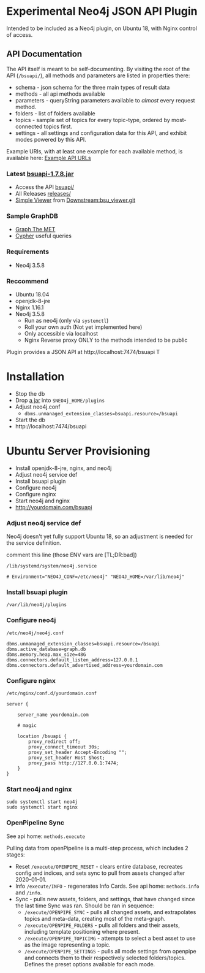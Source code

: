 # Experimental Neo4j JSON API Plugin
Intended to be included as a Neo4j plugin, on Ubuntu 18, with Nginx control of access. 

## API Documentation
The API itself is meant to be self-documenting. By visiting the root of the API (`/bsuapi/`), all methods and parameters are listed in properties there:
* schema - json schema for the three main types of result data
* methods - all api methods available
* parameters - queryString parameters available to _almost_ every request method.
* folders - list of folders available
* topics - sample set of topics for every topic-type, ordered by most-connected topics first.
* settings - all settings and configuration data for this API, and exhibit modes powered by this API.

Example URIs, with at least one example for each available method, is available here:
[Example API URLs](pages/example-uri.md) 

### Latest [bsuapi-1.7.8.jar](releases/bsuapi-1.7.8s.jar)
* Access the API [bsuapi/](bsuapi)
* All Releases [releases/](releases)
* [Simple Viewer](viewer) from [Downstream:bsu_viewer.git](https://github.com/Downstream/bsu_viewer)

### Sample GraphDB
* [Graph The MET](pages/Graph-The-MET.md)
* [Cypher](pages/cypher.md) useful queries

### Requirements
* Neo4j 3.5.8

### Reccommend
* Ubuntu 18.04
* openjdk-8-jre
* Nginx 1.16.1
* Neo4j 3.5.8
  * Run as neo4j (only via `systemctl`)
  * Roll your own auth (Not yet implemented here)
  * Only accessible via localhost
  * Nginx Reverse proxy ONLY to the methods intended to be public

Plugin provides a JSON API at http://localhost:7474/bsuapi
T
# Installation
* Stop the db
* Drop [a jar](releases) into `$NEO4j_HOME/plugins`
* Adjust neo4j.conf
    * `dbms.unmanaged_extension_classes=bsuapi.resource=/bsuapi`
* Start the db
* http://localhost:7474/bsuapi 


# Ubuntu Server Provisioning
* Install openjdk-8-jre, nginx, and neo4j
* Adjust neo4j service def
* Install bsuapi plugin
* Configure neo4j
* Configure nginx
* Start neo4j and nginx
* http://yourdomain.com/bsuapi

### Adjust neo4j service def
Neo4j doesn't yet fully support Ubuntu 18, so an adjustment is needed for the service definition.

comment this line (those ENV vars are [TL;DR:bad])

 `/lib/systemd/system/neo4j.service`
```
# Environment="NEO4J_CONF=/etc/neo4j" "NEO4J_HOME=/var/lib/neo4j"
```

### Install bsuapi plugin
`/var/lib/neo4j/plugins`

### Configure neo4j
`/etc/neo4j/neo4j.conf`
```
dbms.unmanaged_extension_classes=bsuapi.resource=/bsuapi
dbms.active_database=graph.db
dbms.memory.heap.max_size=48G
dbms.connectors.default_listen_address=127.0.0.1
dbms.connectors.default_advertised_address=yourdomain.com
```

### Configure nginx
`/etc/nginx/conf.d/yourdomain.conf`
```nginx
server { 
    
    server_name yourdomain.com
    
    # magic

    location /bsuapi {
        proxy_redirect off;
        proxy_connect_timeout 30s;
        proxy_set_header Accept-Encoding "";
        proxy_set_header Host $host;
        proxy_pass http://127.0.0.1:7474;
    }
}
```

### Start neo4j and nginx
```
sudo systemctl start neo4j
sudo systemctl start nginx 
```

### OpenPipeline Sync
See api home: `methods.execute`

Pulling data from openPipeline is a multi-step process, which includes 2 stages:

* Reset `/execute/OPENPIPE_RESET` - clears entire database, recreates config and indices, and sets sync to pull from assets changed after 2020-01-01.
* Info `/execute/INFO` - regenerates Info Cards. See api home: `methods.info` and `/info`.
* Sync - pulls new assets, folders, and settings, that have changed since the last time Sync was ran. Should be ran in sequence: 
   * `/execute/OPENPIPE_SYNC` - pulls all changed assets, and extrapolates topics and meta-data, creating most of the meta-graph.
   * `/execute/OPENPIPE_FOLDERS` - pulls all folders and their assets, including template positioning where present.
   * `/execute/OPENPIPE_TOPICIMG` - attempts to select a best asset to use as the image representing a topic.
   * `/execute/OPENPIPE_SETTINGS` - pulls all mode settings from openpipe and connects them to their respectively selected folders/topics. Defines the preset options available for each mode.
   
